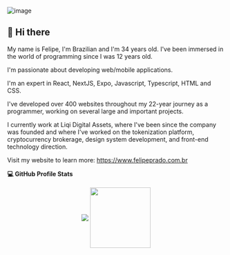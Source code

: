 ![image](https://github.com/user-attachments/assets/ffc75022-3bc1-438b-a584-62dd7b92cb7f)

## 👋 Hi there 

My name is Felipe, I'm Brazilian and I'm 34 years old. I've been immersed in the world of programming since I was 12 years old.

I'm passionate about developing web/mobile applications.

I'm an expert in React, NextJS, Expo, Javascript, Typescript, HTML and CSS.

I've developed over 400 websites throughout my 22-year journey as a programmer, working on several large and important projects.

I currently work at Liqi Digital Assets, where I've been since the company was founded and where I've worked on the tokenization platform, cryptocurrency brokerage, design system development, and front-end technology direction.

Visit my website to learn more: 
https://www.felipeprado.com.br

<summary><b>💻 GitHub Profile Stats</b></summary>
  <br/>
<div align="center">
  <img align="center" src="https://github-readme-stats.vercel.app/api/top-langs/?username=felipeprado&theme=great-gatsby&show_icons=true&hide_border=true&layout=compact"/>
  <img align="center" src="https://github-readme-streak-stats.herokuapp.com/?user=felipeprado&theme=great-gatsby&hide_border=true" height='140' />
</div>
